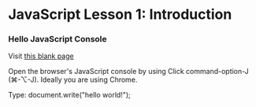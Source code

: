 # <h1>JavaScript Lesson 1: Introduction</h1>

<h3>Hello JavaScript Console </h3>

<p>Visit <a href="http://www.this-page-intentionally-left-blank.org/">this blank page</a></p>

<p>Open the browser's JavaScript console by using Click command-option-J (&#8984;-&#8997;-J). Ideally you are using Chrome.</p>

<p>Type: document.write("hello world!");</p>
